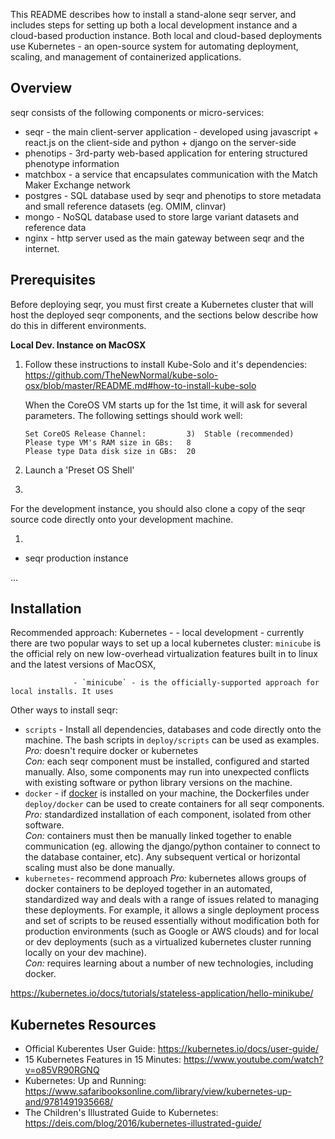 This README describes how to install a stand-alone seqr server, and includes steps for setting up
both a local development instance and a cloud-based production instance.
Both local and cloud-based deployments use Kubernetes - an open-source system for automating deployment,
scaling, and management of containerized applications.

Overview
--------

seqr consists of the following components or micro-services:
- seqr - the main client-server application - developed using javascript + react.js on the client-side and python + django on the server-side
- phenotips - 3rd-party web-based application for entering structured phenotype information
- matchbox - a service that encapsulates communication with the Match Maker Exchange network
- postgres - SQL database used by seqr and phenotips to store metadata and small reference datasets (eg. OMIM, clinvar)
- mongo - NoSQL database used to store large variant datasets and reference data
- nginx - http server used as the main gateway between seqr and the internet.


Prerequisites
-------------

Before deploying seqr, you must first create a Kubernetes cluster that will host the deployed seqr components, 
and the sections below describe how do this in different environments. 

**Local Dev. Instance on MacOSX**

1. Follow these instructions to install Kube-Solo and it's dependencies:  
   https://github.com/TheNewNormal/kube-solo-osx/blob/master/README.md#how-to-install-kube-solo

   When the CoreOS VM starts up for the 1st time, it will ask for several parameters. The following settings should work well:
     ```
     Set CoreOS Release Channel:         3)  Stable (recommended)  
     Please type VM's RAM size in GBs:   8  
     Please type Data disk size in GBs:  20
     ```

2. Launch a 'Preset OS Shell'
3.

For the development instance, you should also clone a copy of the seqr source code directly onto your
development machine.

1.
* seqr production instance

...


Installation
------------

Recommended approach:
 Kubernetes - 
    - local development - currently there are two popular ways to set up a local kubernetes cluster:
        `minicube` is the official 
                  rely on new low-overhead virtualization features built in to linux and the latest versions of MacOSX,
                    
                  - `minicube` - is the officially-supported approach for local installs. It uses 
                  
 

Other ways to install seqr:

 - `scripts` - Install all dependencies, databases and code directly onto the machine. 
   The bash scripts in `deploy/scripts` can be used as examples.  
   *Pro:* doesn't require docker or kubernetes  
   *Con:* each seqr component must be installed, configured and started manually. Also, some components
     may run into unexpected conflicts with existing software or python library versions on the machine.    
 - `docker` -  if [docker](https://docs.docker.com/docker-for-mac/) is installed on your machine, 
     the Dockerfiles under `deploy/docker` can be used to create containers for all seqr components.  
   *Pro:*  standardized installation of each component, isolated from other software.   
   *Con:*  containers must then be manually linked together to enable communication (eg. allowing the
      django/python container to connect to the database container, etc). Any subsequent vertical or horizontal 
      scaling must also be done manually.
 - `kubernetes`- recommend approach 
    *Pro:* kubernetes allows groups of docker containers to be deployed together in an automated, standardized way 
        and deals with a range of issues related to managing these deployments. For example, it allows a single
        deployment process and set of scripts to be reused essentially without modification both for production environments 
        (such as Google or AWS clouds) and for local or dev deployments (such as a virtualized kubernetes cluster 
    running locally on your dev machine).  
    *Con:*  requires learning about a number of new technologies, including docker.
 

https://kubernetes.io/docs/tutorials/stateless-application/hello-minikube/


Kubernetes Resources
--------------------

- Official Kuberentes User Guide:  https://kubernetes.io/docs/user-guide/
- 15 Kubernetes Features in 15 Minutes: https://www.youtube.com/watch?v=o85VR90RGNQ
- Kubernetes: Up and Running: https://www.safaribooksonline.com/library/view/kubernetes-up-and/9781491935668/
- The Children's Illustrated Guide to Kubernetes: https://deis.com/blog/2016/kubernetes-illustrated-guide/

